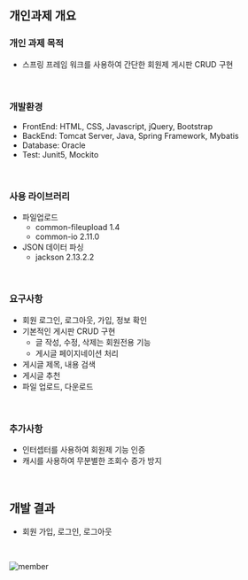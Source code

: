 ## 개인과제 개요

### 개인 과제 목적

- 스프링 프레임 워크를 사용하여 간단한 회원제 게시판 CRUD 구현
<br>

### 개발환경

- FrontEnd: HTML, CSS, Javascript, jQuery, Bootstrap
- BackEnd: Tomcat Server, Java, Spring Framework, Mybatis
- Database: Oracle
- Test: Junit5, Mockito  
<br>

### 사용 라이브러리

- 파일업로드
    - common-fileupload 1.4
    - common-io 2.11.0
- JSON 데이터 파싱
    - jackson 2.13.2.2  
<br>

### 요구사항

- 회원 로그인, 로그아웃, 가입, 정보 확인
- 기본적인 게시판 CRUD 구현
    - 글 작성, 수정, 삭제는 회원전용 기능
    - 게시글 페이지네이션 처리
- 게시글 제목, 내용 검색
- 게시글 추천
- 파일 업로드, 다운로드  
<br>

### 추가사항

- 인터셉터를 사용하여 회원제 기능 인증
- 캐시를 사용하여 무분별한 조회수 증가 방지  
<br>

## 개발 결과
- 회원 가입, 로그인, 로그아웃  
<br>

![member](https://user-images.githubusercontent.com/89788111/172350781-16a5dc05-ec9b-429f-bba6-0e13aaef1daa.gif)

